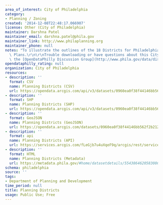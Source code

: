 ```yaml
---
area_of_interest: City of Philadelphia
category:
- Planning / Zoning
created: '2014-12-08T22:48:17.066907'
license: Other (City of Philadelphia)
maintainer: Darshna Patel
maintainer_email: darshna.patel@phila.gov
maintainer_link: http://www.philaplanning.org
maintainer_phone: null
notes: "To illustrate the outlines of the 18 Districts for Philadelphia2035 District\
  \ Plans.\r\n\r\nTrouble downloading or have questions about this City dataset? Visit\
  \ the [OpenDataPhilly Discussion Group](http://www.phila.gov/data/discuss/)"
opendataphilly_rating: null
organization: City of Philadelphia
resources:
- description: ''
  format: CSV
  name: Planning Districts (CSV)
  url: https://opendata.arcgis.com/api/v3/datasets/0960ea0f38f44146bb562f2b212075aa_0/downloads/data?format=csv&spatialRefId=4326
- description: ''
  format: SHP
  name: Planning Districts (SHP)
  url: https://opendata.arcgis.com/api/v3/datasets/0960ea0f38f44146bb562f2b212075aa_0/downloads/data?format=shp&spatialRefId=4326
- description: ''
  format: GeoJSON
  name: Planning Districts (GeoJSON)
  url: https://opendata.arcgis.com/datasets/0960ea0f38f44146bb562f2b212075aa_0.geojson
- description: ''
  format: api
  name: Planning Districts (API)
  url: https://services.arcgis.com/fLeGjb7u4uXqeF9q/arcgis/rest/services/Planning_Districts/FeatureServer/0/query?outFields=*&where=1%3D1
- description: ''
  format: HTML
  name: Planning Districts (Metadata)
  url: https://metadata.phila.gov/#home/datasetdetails/5543864620583086178c4e7d/representationdetails/55438a839b989a05172d0cfd/
schema: philadelphia
source: ''
tags:
- Department of Planning and Development
time_period: null
title: Planning Districts
usage: Public Use; Free
---
```

